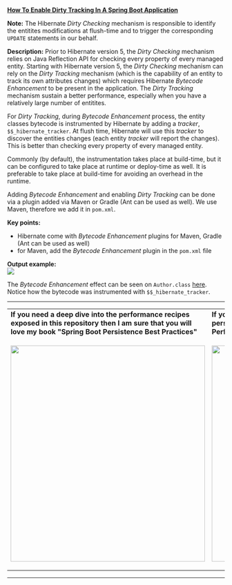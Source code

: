 **[How To Enable Dirty Tracking In A Spring Boot Application](https://github.com/AnghelLeonard/Hibernate-SpringBoot/tree/master/HibernateSpringBootEnableDirtyTracking)**

**Note:** The Hibernate *Dirty Checking* mechanism is responsible to identify the entitites modifications at flush-time and to trigger the corresponding `UPDATE` statements in our behalf.

**Description:** Prior to Hibernate version 5, the *Dirty Checking* mechanism relies on Java Reflection API for checking every property of every managed entity. Starting with Hibernate version 5, the *Dirty Checking* mechanism can rely on the *Dirty Tracking* mechanism (which is the capability of an entity to track its own attributes changes) which requires Hibernate *Bytecode Enhancement* to be present in the application. The *Dirty Tracking* mechanism sustain a better performance, especially when you have a relatively large number of entitites. 

For *Dirty Tracking*, during *Bytecode Enhancement* process, the entity classes bytecode is instrumented by Hibernate by adding a *tracker*, `$$_hibernate_tracker`. At flush time, Hibernate will use this *tracker* to discover the entities changes (each entity *tracker* will report the changes). This is better than checking every property of every managed entity.

Commonly (by default), the instrumentation takes place at build-time, but it can be configured to take place at runtime or deploy-time as well. It is preferable to take place at build-time for avoiding an overhead in the runtime.

Adding *Bytecode Enhancement* and enabling *Dirty Tracking* can be done via a plugin added via Maven or Gradle (Ant can be used as well). We use Maven, therefore we add it in `pom.xml`.

**Key points:**
- Hibernate come with *Bytecode Enhancement* plugins for Maven, Gradle (Ant can be used as well)
- for Maven, add the *Bytecode Enhancement* plugin in the `pom.xml` file
     
**Output example:**\
![](https://github.com/AnghelLeonard/Hibernate-SpringBoot/blob/master/HibernateSpringBootEnableDirtyTracking/Enable%20dirty%20tracking.png)
 
The *Bytecode Enhancement* effect can be seen on `Author.class` [here](https://github.com/AnghelLeonard/Hibernate-SpringBoot/blob/master/HibernateSpringBootEnableDirtyTracking/Bytecode%20Enhancement%20Author.class/Author.java). Notice how the bytecode was instrumented with `$$_hibernate_tracker`.

-----------------------------------------------------------------------------------------------------------------------    
<table>
     <tr><td><b>If you need a deep dive into the performance recipes exposed in this repository then I am sure that you will love my book "Spring Boot Persistence Best Practices"</b></td><td><b>If you need a hand of tips and illustrations of 100+ Java persistence performance issues then "Java Persistence Performance Illustrated Guide" is for you.</b></td></tr>
     <tr><td>
<a href="https://www.apress.com/us/book/9781484256251"><p align="left"><img src="https://github.com/AnghelLeonard/Hibernate-SpringBoot/blob/master/Spring%20Boot%20Persistence%20Best%20Practices.jpg" height="500" width="450"/></p></a>
</td><td>
<a href="https://leanpub.com/java-persistence-performance-illustrated-guide"><p align="right"><img src="https://github.com/AnghelLeonard/Hibernate-SpringBoot/blob/master/Java%20Persistence%20Performance%20Illustrated%20Guide.jpg" height="500" width="450"/></p></a>
</td></tr></table>

-----------------------------------------------------------------------------------------------------------------------    

